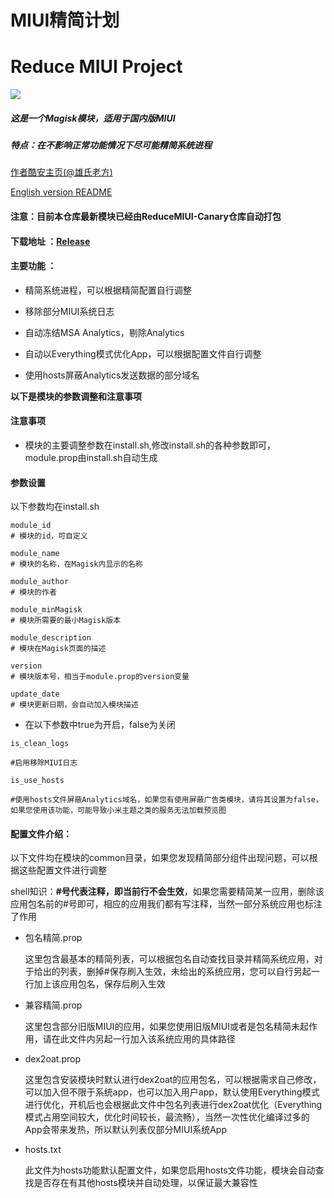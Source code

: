 # MIUI精简计划
# Reduce MIUI Project

![](https://img.shields.io/github/license/DavidPisces/ReduceMIUI)

##### 这是一个Magisk模块，适用于国内版MIUI  

#####  特点：在不影响正常功能情况下尽可能精简系统进程

[作者酷安主页(@雄氏老方)](http://www.coolapk.com/u/665894)

[English version README](https://github.com/DavidPisces/ReduceMIUI/blob/master/README_en.md)

#### 注意：目前本仓库最新模块已经由ReduceMIUI-Canary仓库自动打包

#### **下载地址** ：[Release](https://github.com/DavidPisces/ReduceMIUI-Canary/releases/tag/latest)

#### 主要功能 ：

- 精简系统进程，可以根据精简配置自行调整

- 移除部分MIUI系统日志

- 自动冻结MSA Analytics，剔除Analytics

- 自动以Everything模式优化App，可以根据配置文件自行调整

- 使用hosts屏蔽Analytics发送数据的部分域名


**以下是模块的参数调整和注意事项**

#### 注意事项
  
* 模块的主要调整参数在install.sh,修改install.sh的各种参数即可，module.prop由install.sh自动生成



#### 参数设置

以下参数均在install.sh
```shell
module_id
# 模块的id，可自定义

module_name
# 模块的名称，在Magisk内显示的名称

module_author
# 模块的作者

module_minMagisk
# 模块所需要的最小Magisk版本

module_description
# 模块在Magisk页面的描述

version
# 模块版本号，相当于module.prop的version变量

update_date
# 模块更新日期，会自动加入模块描述
```


* 在以下参数中true为开启，false为关闭
```shell
is_clean_logs

#启用移除MIUI日志

is_use_hosts

#使用hosts文件屏蔽Analytics域名，如果您有使用屏蔽广告类模块，请将其设置为false，如果您使用该功能，可能导致小米主题之类的服务无法加载预览图
```

#### 配置文件介绍：

以下文件均在模块的common目录，如果您发现精简部分组件出现问题，可以根据这些配置文件进行调整

shell知识：**#号代表注释，即当前行不会生效**，如果您需要精简某一应用，删除该应用包名前的#号即可，相应的应用我们都有写注释，当然一部分系统应用也标注了作用

- 包名精简.prop

  这里包含最基本的精简列表，可以根据包名自动查找目录并精简系统应用，对于给出的列表，删掉#保存刷入生效，未给出的系统应用，您可以自行另起一行加上该应用包名，保存后刷入生效


- 兼容精简.prop

  这里包含部分旧版MIUI的应用，如果您使用旧版MIUI或者是包名精简未起作用，请在此文件内另起一行加入该系统应用的具体路径


- dex2oat.prop
  
  这里包含安装模块时默认进行dex2oat的应用包名，可以根据需求自己修改，可以加入但不限于系统app，也可以加入用户app，默认使用Everything模式进行优化，开机后也会根据此文件中包名列表进行dex2oat优化（Everything模式占用空间较大，优化时间较长，最流畅），当然一次性优化编译过多的App会带来发热，所以默认列表仅部分MIUI系统App


- hosts.txt
  
  此文件为hosts功能默认配置文件，如果您启用hosts文件功能，模块会自动查找是否存在有其他hosts模块并自动处理，以保证最大兼容性


